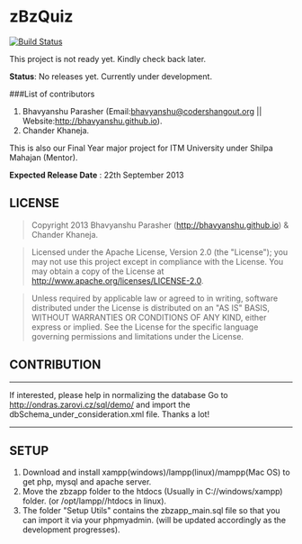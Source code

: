 zBzQuiz
=======

[![Build Status](https://travis-ci.org/bhavyanshu/zBzQuiz.png?branch=master)](https://travis-ci.org/bhavyanshu/zBzQuiz)

This project is not ready yet. Kindly check back later.

<b>Status</b>: No releases yet. Currently under development.

###List of contributors 

1. Bhavyanshu Parasher (Email:bhavyanshu@codershangout.org || Website:http://bhavyanshu.github.io).
2. Chander Khaneja.
          

This is also our Final Year major project for ITM University under Shilpa Mahajan (Mentor).   


<b>Expected Release Date</b> : 22th September 2013


LICENSE
-------

> Copyright 2013 Bhavyanshu Parasher (http://bhavyanshu.github.io) & Chander Khaneja.

> Licensed under the Apache License, Version 2.0 (the "License"); you
may not use this project except in compliance with the License. You 
may obtain a copy of the License at 
> http://www.apache.org/licenses/LICENSE-2.0.

>Unless required by applicable law or agreed to in writing, software 
distributed under the License is distributed on an "AS IS" BASIS, 
WITHOUT WARRANTIES OR CONDITIONS OF ANY KIND, either express or 
implied. See the License for the specific language governing 
permissions and limitations under the License.


CONTRIBUTION
------------

*******************
If interested, please help in normalizing the database 
Go to http://ondras.zarovi.cz/sql/demo/ and import the dbSchema_under_consideration.xml file. Thanks a lot!
*******************


SETUP
-----

1) Download and install xampp(windows)/lampp(linux)/mampp(Mac OS) to get php, mysql and apache server.  
2) Move the zbzapp folder to the htdocs (Usually in C://windows/xampp) folder. (or /opt/lampp//htdocs in linux).    
3) The folder "Setup Utils" contains the zbzapp_main.sql file so that you can import it via your phpmyadmin. (will be updated accordingly as the development progresses). 
